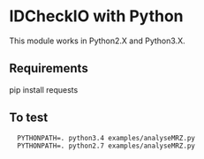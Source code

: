 # IDCheckIO with Python
This module works in Python2.X and Python3.X. 

## Requirements

  pip install requests

## To test
```
  PYTHONPATH=. python3.4 examples/analyseMRZ.py
  PYTHONPATH=. python2.7 examples/analyseMRZ.py
```
